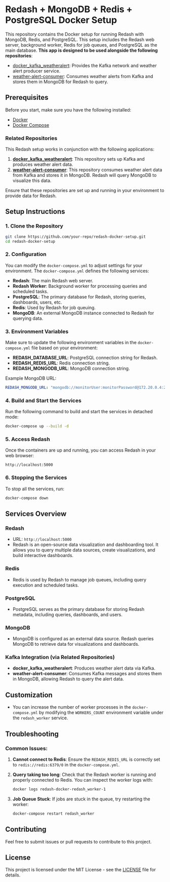 
# Redash + MongoDB + Redis + PostgreSQL Docker Setup

This repository contains the Docker setup for running Redash with MongoDB, Redis, and PostgreSQL. This setup includes the Redash web server, background worker, Redis for job queues, and PostgreSQL as the main database. **This app is designed to be used alongside the following repositories**:

- [docker_kafka_weatheralert](https://github.com/christophermoverton/docker_kafka_weatheralert.git): Provides the Kafka network and weather alert producer service.
- [weather-alert-consumer](https://github.com/christophermoverton/weather-alert-consumer.git): Consumes weather alerts from Kafka and stores them in MongoDB for Redash to query.

## Prerequisites

Before you start, make sure you have the following installed:

- [Docker](https://www.docker.com/get-started)
- [Docker Compose](https://docs.docker.com/compose/install/)

### Related Repositories

This Redash setup works in conjunction with the following applications:

1. **[docker_kafka_weatheralert](https://github.com/christophermoverton/docker_kafka_weatheralert.git)**: This repository sets up Kafka and produces weather alert data.
2. **[weather-alert-consumer](https://github.com/christophermoverton/weather-alert-consumer.git)**: This repository consumes weather alert data from Kafka and stores it in MongoDB. Redash will query MongoDB to visualize this data.

Ensure that these repositories are set up and running in your environment to provide data for Redash.

## Setup Instructions

### 1. Clone the Repository

```bash
git clone https://github.com/your-repo/redash-docker-setup.git
cd redash-docker-setup
```

### 2. Configuration

You can modify the `docker-compose.yml` to adjust settings for your environment. The `docker-compose.yml` defines the following services:

- **Redash**: The main Redash web server.
- **Redash Worker**: Background worker for processing queries and scheduled tasks.
- **PostgreSQL**: The primary database for Redash, storing queries, dashboards, users, etc.
- **Redis**: Used by Redash for job queuing.
- **MongoDB**: An external MongoDB instance connected to Redash for querying data.

### 3. Environment Variables

Make sure to update the following environment variables in the `docker-compose.yml` file based on your environment:

- **REDASH_DATABASE_URL**: PostgreSQL connection string for Redash.
- **REDASH_REDIS_URL**: Redis connection string.
- **REDASH_MONGODB_URL**: MongoDB connection string.

Example MongoDB URL:

```yaml
REDASH_MONGODB_URL: "mongodb://monitorUser:monitorPassword@172.20.0.4:27017/admin"
```

### 4. Build and Start the Services

Run the following command to build and start the services in detached mode:

```bash
docker-compose up --build -d
```

### 5. Access Redash

Once the containers are up and running, you can access Redash in your web browser:

```
http://localhost:5000
```

### 6. Stopping the Services

To stop all the services, run:

```bash
docker-compose down
```

## Services Overview

### Redash
- URL: `http://localhost:5000`
- Redash is an open-source data visualization and dashboarding tool. It allows you to query multiple data sources, create visualizations, and build interactive dashboards.

### Redis
- Redis is used by Redash to manage job queues, including query execution and scheduled tasks.

### PostgreSQL
- PostgreSQL serves as the primary database for storing Redash metadata, including queries, dashboards, and users.

### MongoDB
- MongoDB is configured as an external data source. Redash queries MongoDB to retrieve data for visualizations and dashboards.

### Kafka Integration (via Related Repositories)

- **docker_kafka_weatheralert**: Produces weather alert data via Kafka.
- **weather-alert-consumer**: Consumes Kafka messages and stores them in MongoDB, allowing Redash to query the alert data.

## Customization

- You can increase the number of worker processes in the `docker-compose.yml` by modifying the `WORKERS_COUNT` environment variable under the `redash_worker` service.

## Troubleshooting

### Common Issues:

1. **Cannot connect to Redis**: Ensure the `REDASH_REDIS_URL` is correctly set to `redis://redis:6379/0` in the `docker-compose.yml`.

2. **Query taking too long**: Check that the Redash worker is running and properly connected to Redis. You can inspect the worker logs with:
   ```bash
   docker logs redash-docker-redash_worker-1
   ```

3. **Job Queue Stuck**: If jobs are stuck in the queue, try restarting the worker:
   ```bash
   docker-compose restart redash_worker
   ```

## Contributing

Feel free to submit issues or pull requests to contribute to this project.

## License

This project is licensed under the MIT License - see the [LICENSE](LICENSE) file for details.
